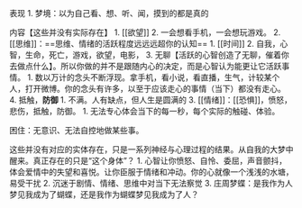 表现
	1. 梦境：以为自己看、想、听、闻，摸到的都是真的

内容【这些并没有实际存在】
	1. [[欲望]] 
		2. 一会想看手机，一会想玩游戏。
	2. [[思维]]：==思维、情绪的活跃程度远远远超你的认知== 
		1. [[时间]] 
		2. 自我，心智，生命，死亡，游戏，欲望，电影，
		3. 无聊【活跃的心智创造了无聊，催着你去做点什么】。所以你做的并不是跟随内心的决定，而是心智认为能更让它活跃事情。
			1. 数以万计的念头不断浮现。拿手机，看小说，看直播，生气，计较某个人，打开微博。你的念头有许多，以至于应该走心的事情（当下）都没有走心。
		4. 抵触，**防御** 
			1. 不满。人有缺点，但人生是圆满的
	3. [[情绪]]：[[恐惧]]，愤怒，悲伤，抵触，防御。
		1. 无法专心体会当下的每一秒，每个实际的触碰、体验。

困住：无意识、无法自控地做某些事。

这些并没有对应的实体存在，只是一系列神经与心理过程的结果。从自我的大梦中醒来。真正存在的只是“这个身体”？
	1. 心智让你愤怒、自怜、委屈，声音颤抖，体会爱情中的失望和喜悦。让你臣服于情绪和冲动。你的心就像一个浅浅的水塘，易受干扰
	2. 沉迷于剧情、情绪、思维中对当下无法察觉
	3. 庄周梦蝶：是我作为人梦见我成为了蝴蝶，还是我作为蝴蝶梦见我成为了人？